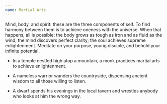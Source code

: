 ```yaml
---
name: Martial Arts
---
```


Mind, body, and spirit: these are the three components of self. To find harmony between them is to achieve oneness with the universe. When that happens, all is possible: the body grows as tough as iron and as fluid as the wind; the mind discovers perfect clarity; the soul achieves supreme enlightenment. Meditate on your purpose, young disciple, and behold your infinite potential.

* In a temple nestled high atop a mountain, a monk practices martial arts to achieve enlightenment.

* A nameless warrior wanders the countryside, dispensing ancient wisdom to all those willing to listen.

* A dwarf spends his evenings in the local tavern and wrestles anybody who looks at him the wrong way.